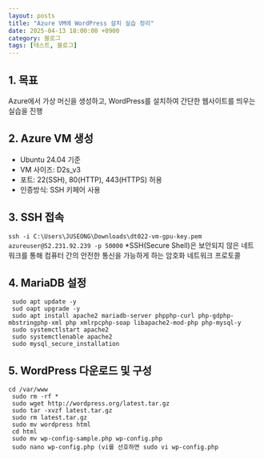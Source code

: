 ```yaml
---
layout: posts
title: "Azure VM에 WordPress 설치 실습 정리"
date: 2025-04-13 18:00:00 +0900
category: 블로그
tags: [테스트, 블로그]
---
```


## 1. 목표
Azure에서 가상 머신을 생성하고, WordPress를 설치하여 간단한 웹사이트를 띄우는 실습을 진행

## 2. Azure VM 생성

- Ubuntu 24.04 기준
- VM 사이즈: D2s_v3
- 포트: 22(SSH), 80(HTTP), 443(HTTPS) 허용
- 인증방식: SSH 키페어 사용

## 3. SSH 접속
`ssh -i C:\Users\JUSEONG\Downloads\dt022-vm-gpu-key.pem azureuser@52.231.92.239 -p 50000`
*SSH(Secure Shell)은 보안되지 않은 네트워크를 통해 컴퓨터 간의 안전한 통신을 가능하게 하는 암호화 네트워크 프로토콜

## 4. MariaDB 설정
```
 sudo apt update -y
 sud oapt upgrade -y
 sudo apt install apache2 mariadb-server phpphp-curl php-gdphp-mbstringphp-xml php xmlrpcphp-soap libapache2-mod-php php-mysql-y
 sudo systemctlstart apache2
 sudo systemctlenable apache2
 sudo mysql_secure_installation
```

## 5. WordPress 다운로드 및 구성
```
cd /var/www
 sudo rm -rf *
 sudo wget http://wordpress.org/latest.tar.gz
 sudo tar -xvzf latest.tar.gz
 sudo rm latest.tar.gz
 sudo mv wordpress html
 cd html
 sudo mv wp-config-sample.php wp-config.php
 sudo nano wp-config.php (vi를 선호하면 sudo vi wp-config.php
 ```